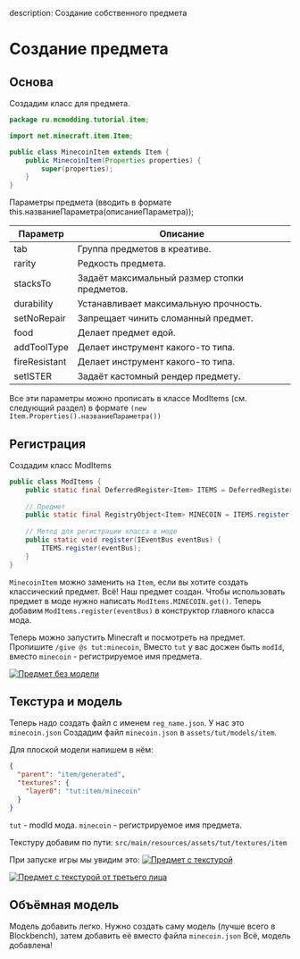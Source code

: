 description: Создание собственного предмета

# Создание предмета

## Основа

Создадим класс для предмета.

```java
package ru.mcmodding.tutorial.item;

import net.minecraft.item.Item;

public class MinecoinItem extends Item {
    public MinecoinItem(Properties properties) {
        super(properties);
    }
}
```

Параметры предмета (вводить в формате this.названиеПараметра(описаниеПараметра));

| Параметр      | Описание                                     |
|---------------|----------------------------------------------|
| tab           | Группа предметов в креативе.                 | 
| rarity        | Редкость предмета.                           |
| stacksTo      | Задаёт максимальный размер стопки предметов. |
| durability    | Устанавливает максимальную прочность.        |
| setNoRepair   | Запрещает чинить сломанный предмет.          |
| food          | Делает предмет едой.                         |
| addToolType   | Делает инструмент какого-то типа.            |
| fireResistant | Делает инструмент какого-то типа.            |
| setISTER      | Задаёт кастомный рендер предмету.            |

Все эти параметры можно прописать в классе ModItems (см. следующий раздел)
в формате `(new Item.Properties().названиеПараметра())`

## Регистрация

Создадим класс ModItems

```java
public class ModItems {
    public static final DeferredRegister<Item> ITEMS = DeferredRegister.create(ForgeRegistries.ITEMS, TutorialMod.MOD_ID);
    
    // Предмет
    public static final RegistryObject<Item> MINECOIN = ITEMS.register("minecoin", () -> new MinecoinItem(new Item.Properties()));
    
    // Метод для регистрации класса в моде
    public static void register(IEventBus eventBus) {
        ITEMS.register(eventBus);
    }
}
```

`MinecoinItem` можно заменить на `Item`, если вы хотите создать классический предмет.
Всё! Наш предмет создан. Чтобы использовать предмет в моде нужно написать `ModItems.MINECOIN.get()`.
Теперь добавим `ModItems.register(eventBus)` в конструктор главного класса мода.

Теперь можно запустить Minecraft и посмотреть на предмет. Пропишите `/give @s tut:minecoin`,
Вместо `tut` у вас досжен быть `modId`, вместо `minecoin` - регистрируемое имя предмета.

[![Предмет без модели](images/non_model.png)](images/non_model.png)

## Текстура и модель
Теперь надо создать файл с именем `reg_name.json`. У нас это `minecoin.json`
Создадим файл `minecoin.json` в `assets/tut/models/item`.

Для плоской модели напишем в нём:
```json
{
  "parent": "item/generated",
  "textures": {
    "layer0": "tut:item/minecoin"
  }
}
```

`tut` - modId мода.
`minecoin` - регистрируемое имя предмета.

Текстуру добавим по пути: `src/main/resources/assets/tut/textures/item`

При запуске игры мы увидим это:
[![Предмет с текстурой](images/simple_model.png)](images/simple_model.png)

[![Предмет с текстурой от третьего лица](images/simple_model_2.png)](images/simple_model_2.png)

## Объёмная модель
Модель добавить легко. Нужно создать саму модель (лучше всего в Blockbench), затем добавить её вместо файла `minecoin.json`
Всё, модель добавлена!
